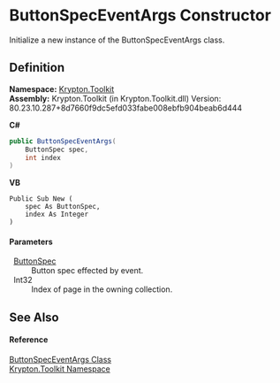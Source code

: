 # ButtonSpecEventArgs Constructor


Initialize a new instance of the ButtonSpecEventArgs class.



## Definition
**Namespace:** <a href="79d2eac2-21f4-54ff-7552-b20c33c30600.md">Krypton.Toolkit</a>  
**Assembly:** Krypton.Toolkit (in Krypton.Toolkit.dll) Version: 80.23.10.287+8d7660f9dc5efd033fabe008ebfb904beab6d444

**C#**
``` C#
public ButtonSpecEventArgs(
	ButtonSpec spec,
	int index
)
```
**VB**
``` VB
Public Sub New ( 
	spec As ButtonSpec,
	index As Integer
)
```



#### Parameters
<dl><dt>  <a href="5c226624-9ac8-d7c9-8a8d-31d5ff115dbd.md">ButtonSpec</a></dt><dd>Button spec effected by event.</dd><dt>  Int32</dt><dd>Index of page in the owning collection.</dd></dl>

## See Also


#### Reference
<a href="813daace-0c1e-4c40-f45f-fcf066cc1e03.md">ButtonSpecEventArgs Class</a>  
<a href="79d2eac2-21f4-54ff-7552-b20c33c30600.md">Krypton.Toolkit Namespace</a>  
